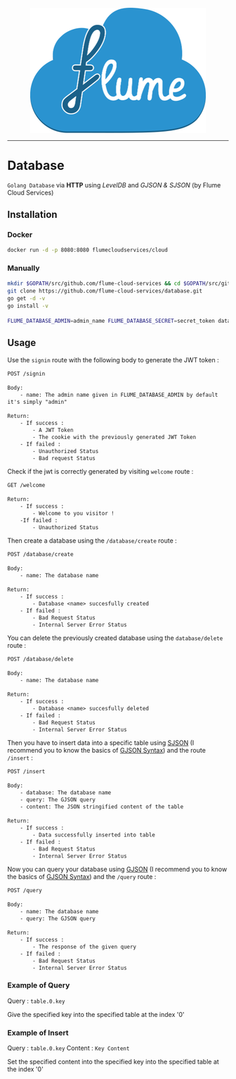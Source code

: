 <p align="center">
  <img src="https://raw.githubusercontent.com/dimensi0n/flume/master/.github/logo.png" width="400"/>
</p>

<hr>

# Database
`Golang Database` via **HTTP** using *LevelDB* and *GJSON & SJSON* (by Flume Cloud Services)

## Installation

### Docker

```bash
docker run -d -p 8080:8080 flumecloudservices/cloud 
```

### Manually

```bash
mkdir $GOPATH/src/github.com/flume-cloud-services && cd $GOPATH/src/github.com/flume-cloud-services
git clone https://github.com/flume-cloud-services/database.git
go get -d -v
go install -v

FLUME_DATABASE_ADMIN=admin_name FLUME_DATABASE_SECRET=secret_token database
```

## Usage

Use the `signin` route with the following body to generate the JWT token :

```
POST /signin

Body:
    - name: The admin name given in FLUME_DATABASE_ADMIN by default it's simply "admin"

Return:
    - If success :
        - A JWT Token
        - The cookie with the previously generated JWT Token
    - If failed :
        - Unauthorized Status
        - Bad request Status
```

Check if the jwt is correctly generated by visiting `welcome` route :

```
GET /welcome

Return:
    - If success :
        - Welcome to you visitor !
    -If failed :
        - Unauthorized Status
```

Then create a database using the `/database/create` route :

```
POST /database/create

Body:
    - name: The database name

Return:
    - If success :
        - Database <name> succesfully created
    - If failed :
        - Bad Request Status
        - Internal Server Error Status
```

You can delete the previously created database using the `database/delete` route :

```
POST /database/delete

Body:
    - name: The database name

Return:
    - If success :
        - Database <name> succesfully deleted
    - If failed :
        - Bad Request Status
        - Internal Server Error Status
```

Then you have to insert data into a specific table using [SJSON](https://github.com/tidwall/sjson) (I recommend you to know the basics of [GJSON Syntax](https://github.com/tidwall/gjson#path-syntax)) and the route `/insert` :

```
POST /insert

Body:
    - database: The database name
    - query: The GJSON query
    - content: The JSON stringified content of the table

Return:
    - If success :
        - Data successfully inserted into table
    - If failed :
        - Bad Request Status
        - Internal Server Error Status
```

Now you can query your database using [GJSON](https://github.com/tidwall/gjson) (I recommend you to know the basics of [GJSON Syntax](https://github.com/tidwall/gjson#path-syntax)) and the `/query` route :

```
POST /query

Body:
    - name: The database name
    - query: The GJSON query

Return:
    - If success :
        - The response of the given query
    - If failed :
        - Bad Request Status
        - Internal Server Error Status
```

### Example of Query

Query : `table.0.key` 

Give the specified key into the specified table at the index '0'

### Example of Insert

Query : `table.0.key` 
Content : `Key Content`

Set the specified content into the specified key into the specified table at the index '0'
